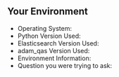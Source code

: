 <!--- Please provide a summary in the title and describe your issue here.
Is this a bug or feature request? If a bug, include all the steps that led to the issue.

If you're looking for help with your code, consider posting a question on StackOverflow instead -->



## Your Environment
<!-- Include details of your environment. -->
* Operating System: 
* Python Version Used: 
* Elasticsearch Version Used:
* adam_qas Version Used: 
* Environment Information: 
* Question you were trying to ask: